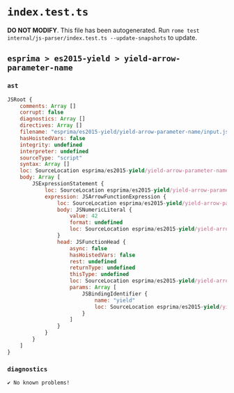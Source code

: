 # `index.test.ts`

**DO NOT MODIFY**. This file has been autogenerated. Run `rome test internal/js-parser/index.test.ts --update-snapshots` to update.

## `esprima > es2015-yield > yield-arrow-parameter-name`

### `ast`

```javascript
JSRoot {
	comments: Array []
	corrupt: false
	diagnostics: Array []
	directives: Array []
	filename: "esprima/es2015-yield/yield-arrow-parameter-name/input.js"
	hasHoistedVars: false
	integrity: undefined
	interpreter: undefined
	sourceType: "script"
	syntax: Array []
	loc: SourceLocation esprima/es2015-yield/yield-arrow-parameter-name/input.js 1:0-2:0
	body: Array [
		JSExpressionStatement {
			loc: SourceLocation esprima/es2015-yield/yield-arrow-parameter-name/input.js 1:0-1:14
			expression: JSArrowFunctionExpression {
				loc: SourceLocation esprima/es2015-yield/yield-arrow-parameter-name/input.js 1:0-1:13
				body: JSNumericLiteral {
					value: 42
					format: undefined
					loc: SourceLocation esprima/es2015-yield/yield-arrow-parameter-name/input.js 1:11-1:13
				}
				head: JSFunctionHead {
					async: false
					hasHoistedVars: false
					rest: undefined
					returnType: undefined
					thisType: undefined
					loc: SourceLocation esprima/es2015-yield/yield-arrow-parameter-name/input.js 1:0-1:10
					params: Array [
						JSBindingIdentifier {
							name: "yield"
							loc: SourceLocation esprima/es2015-yield/yield-arrow-parameter-name/input.js 1:1-1:6 (yield)
						}
					]
				}
			}
		}
	]
}
```

### `diagnostics`

```
✔ No known problems!

```
